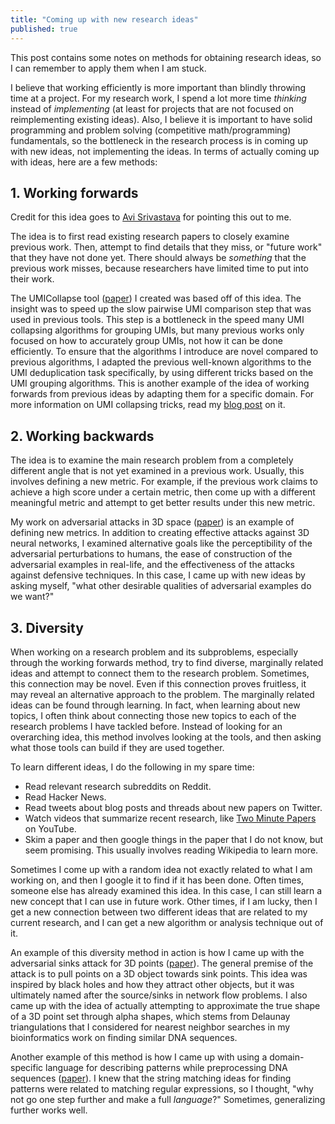 ```yaml
---
title: "Coming up with new research ideas"
published: true
---
```


This post contains some notes on methods for obtaining research ideas, so I can remember to apply them when I am stuck.

I believe that working efficiently is more important than blindly throwing time at a project. For my research work, I spend a lot more time _thinking_ instead of _implementing_ (at least for projects that are not focused on reimplementing existing ideas). Also, I believe it is important to have solid programming and problem solving (competitive math/programming) fundamentals, so the bottleneck in the research process is in coming up with new ideas, not implementing the ideas. In terms of actually coming up with ideas, here are a few methods:

## 1. Working forwards

Credit for this idea goes to [Avi Srivastava](https://twitter.com/k3yavi) for pointing this out to me.

The idea is to first read existing research papers to closely examine previous work. Then, attempt to find details that they miss, or "future work" that they have not done yet. There should always be _something_ that the previous work misses, because researchers have limited time to put into their work.

The UMICollapse tool ([paper](https://www.biorxiv.org/content/10.1101/648683v2)) I created was based off of this idea. The insight was to speed up the slow pairwise UMI comparison step that was used in previous tools. This step is a bottleneck in the speed many UMI collapsing algorithms for grouping UMIs, but many previous works only focused on how to accurately group UMIs, not how it can be done efficiently. To ensure that the algorithms I introduce are novel compared to previous algorithms, I adapted the previous well-known algorithms to the UMI deduplication task specifically, by using different tricks based on the UMI grouping algorithms. This is another example of the idea of working forwards from previous ideas by adapting them for a specific domain. For more information on UMI collapsing tricks, read my [blog post](https://blog.liudaniel.com/n-grams-BK-trees) on it.

## 2. Working backwards

The idea is to examine the main research problem from a completely different angle that is not yet examined in a previous work. Usually, this involves defining a new metric. For example, if the previous work claims to achieve a high score under a certain metric, then come up with a different meaningful metric and attempt to get better results under this new metric.

My work on adversarial attacks in 3D space ([paper](https://arxiv.org/abs/1908.06062)) is an example of defining new metrics. In addition to creating effective attacks against 3D neural networks, I examined alternative goals like the perceptibility of the adversarial perturbations to humans, the ease of construction of the adversarial examples in real-life, and the effectiveness of the attacks against defensive techniques. In this case, I came up with new ideas by asking myself, "what other desirable qualities of adversarial examples do we want?"

## 3. Diversity

When working on a research problem and its subproblems, especially through the working forwards method, try to find diverse, marginally related ideas and attempt to connect them to the research problem. Sometimes, this connection may be novel. Even if this connection proves fruitless, it may reveal an alternative approach to the problem. The marginally related ideas can be found through learning. In fact, when learning about new topics, I often think about connecting those new topics to each of the research problems I have tackled before. Instead of looking for an overarching idea, this method involves looking at the tools, and then asking what those tools can build if they are used together.

To learn different ideas, I do the following in my spare time:
- Read relevant research subreddits on Reddit.
- Read Hacker News.
- Read tweets about blog posts and threads about new papers on Twitter.
- Watch videos that summarize recent research, like [Two Minute Papers](https://www.youtube.com/channel/UCbfYPyITQ-7l4upoX8nvctg) on YouTube.
- Skim a paper and then google things in the paper that I do not know, but seem promising. This usually involves reading Wikipedia to learn more.

Sometimes I come up with a random idea not exactly related to what I am working on, and then I google it to find if it has been done. Often times, someone else has already examined this idea. In this case, I can still learn a new concept that I can use in future work. Other times, if I am lucky, then I get a new connection between two different ideas that are related to my current research, and I can get a new algorithm or analysis technique out of it.

An example of this diversity method in action is how I came up with the adversarial sinks attack for 3D points ([paper](https://arxiv.org/abs/1908.06062)). The general premise of the attack is to pull points on a 3D object towards sink points. This idea was inspired by black holes and how they attract other objects, but it was ultimately named after the source/sinks in network flow problems. I also came up with the idea of actually attempting to approximate the true shape of a 3D point set through alpha shapes, which stems from Delaunay triangulations that I considered for nearest neighbor searches in my bioinformatics work on finding similar DNA sequences.

Another example of this method is how I came up with using a domain-specific language for describing patterns while preprocessing DNA sequences ([paper](https://peerj.com/articles/7170/)). I knew that the string matching ideas for finding patterns were related to matching regular expressions, so I thought, "why not go one step further and make a full _language_?" Sometimes, generalizing further works well.
